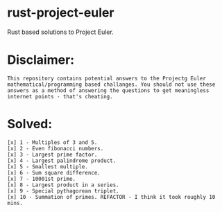 # rust-project-euler
Rust based solutions to Project Euler.

# Disclaimer:
    This repository contains potential answers to the Projectg Euler mathematical/programming based challanges. You should not use these answers as a method of answering the questions to get meaningless internet points - that's cheating. 

# Solved:
    [x] 1 - Multiples of 3 and 5.   
    [x] 2 - Even fibonacci numbers.
    [x] 3 - Largest prime factor. 
    [x] 4 - Largest palindrome product.
    [x] 5 - Smallest multiple.
    [x] 6 - Sum square difference.
    [x] 7 - 10001st prime.
    [x] 8 - Largest product in a series.
    [x] 9 - Special pythagorean triplet. 
    [x] 10 - Summation of primes. REFACTOR - I think it took roughly 10 mins.
